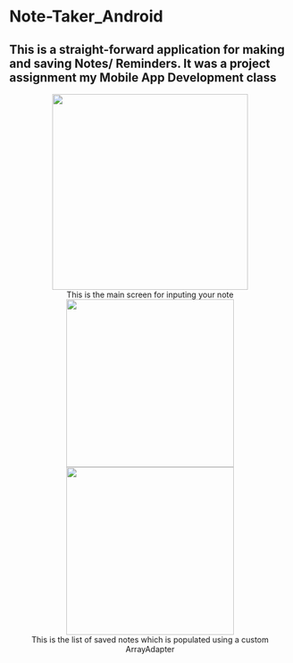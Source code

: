 # Note-Taker_Android
## This is a straight-forward application for making and saving Notes/ Reminders. It was a project assignment my Mobile App Development class

<div align="center">
<img src="https://github.com/Nothingrhymeswithorange/Note-Taker_Android/blob/master/doc-resources/Note-Screen.png" height="350px"> 
</div>
<div align="center">
This is the main screen for inputing your note
</div>

<div align="center">
  <img src="https://github.com/Nothingrhymeswithorange/Note-Taker_Android/blob/master/doc-resources/Note_List_2.png" height=300px
       padding="25px">
    <img src="https://github.com/Nothingrhymeswithorange/Note-Taker_Android/blob/master/doc-resources/Note_App_list.png" height=300px
       padding="25px">
</div>

<div align="center">
This is the list of saved notes which is populated using a custom ArrayAdapter
</div>

